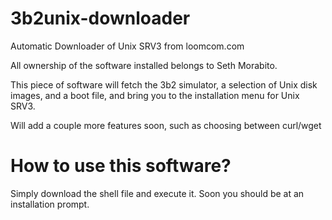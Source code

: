 # 3b2unix-downloader
Automatic Downloader of Unix SRV3 from loomcom.com

All ownership of the software installed belongs to Seth Morabito.

This piece of software will fetch the 3b2 simulator, a selection of Unix disk images, and a boot file, and bring you to the installation menu for Unix SRV3.

Will add a couple more features soon, such as choosing between curl/wget

# How to use this software?

Simply download the shell file and execute it. Soon you should be at an installation prompt.
